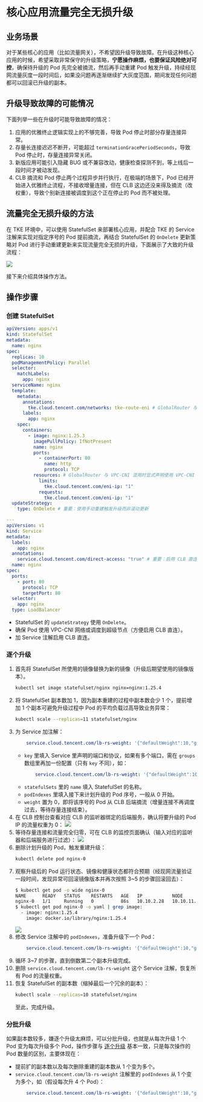 # 核心应用流量完全无损升级

## 业务场景

对于某些核心的应用（比如流量网关），不希望因升级导致故障。在升级这种核心应用的时候，希望采取非常保守的升级策略，**宁愿操作麻烦，也要保证风险绝对可控**，确保待升级的 Pod 先完全被摘流，然后再手动重建 Pod 触发升级，持续经现网流量灰度一段时间后，如果没问题再逐渐继续扩大灰度范围，期间发现任何问题都可以回滚已升级的副本。

## 升级导致故障的可能情况

下面列举一些在升级时可能导致故障的情况：
1. 应用的优雅终止逻辑实现上的不够完善，导致 Pod 停止时部分存量连接异常。
2. 存量长连接迟迟不断开，可能超过 `terminationGracePeriodSeconds`，导致 Pod 停止时，存量连接异常关闭。
3. 新版应用可能引入隐藏 BUG 或不兼容改动，健康检查探测不到，等上线后一段时间才被动发现。
4. CLB 摘流和 Pod 停止两个过程异步并行执行，在极端的场景下，Pod 已经开始进入优雅终止流程，不接收增量连接，但在 CLB 这边还没来得及摘流（改权重），导致个别新连接被调度到这个正在停止的 Pod 而不被处理。

## 流量完全无损升级的方法

在 TKE 环境中，可以使用 StatefulSet 来部署核心应用，并配合 TKE 的 Service 注解来实现对指定序号的 Pod 提前摘流，再结合 StatefulSet 的 `OnDelete` 更新策略对 Pod 进行手动重建更新来实现流量完全无损的升级，下面展示了大致的升级流程：

![](https://image-host-1251893006.cos.ap-chengdu.myqcloud.com/2024%2F04%2F09%2F20240409093217.png)

接下来介绍具体操作方法。

## 操作步骤

### 创建 StatefulSet

```yaml
apiVersion: apps/v1
kind: StatefulSet
metadata:
  name: nginx
spec:
  replicas: 10
  podManagementPolicy: Parallel
  selector:
    matchLabels:
      app: nginx
  serviceName: nginx
  template:
    metadata:
      annotations:
        tke.cloud.tencent.com/networks: tke-route-eni # GlobalRouter 与 VPC-CNI 混用时显式声明使用 VPC-CNI
      labels:
        app: nginx
    spec:
      containers:
        - image: nginx:1.25.3
          imagePullPolicy: IfNotPresent
          name: nginx
          ports:
            - containerPort: 80
              name: http
              protocol: TCP
          resources: # GlobalRouter 与 VPC-CNI 混用时显式声明使用 VPC-CNI
            limits:
              tke.cloud.tencent.com/eni-ip: "1"
            requests:
              tke.cloud.tencent.com/eni-ip: "1"
  updateStrategy:
    type: OnDelete # 重要：使用手动重建触发升级而非滚动更新

---
apiVersion: v1
kind: Service
metadata:
  labels:
    app: nginx
  annotations:
    service.cloud.tencent.com/direct-access: "true" # 重要：启用 CLB 直连 Pod
  name: nginx
spec:
  ports:
    - port: 80
      protocol: TCP
      targetPort: 80
  selector:
    app: nginx
  type: LoadBalancer
```

* StatefulSet 的 `updateStrategy` 使用 `OnDelete`。
* 确保 Pod 使用 VPC-CNI 网络或调度到超级节点（方便启用 CLB 直连）。
* 加 Service 注解启用 CLB 直连。

### 逐个升级

1. 首先将 StatefulSet 所使用的镜像替换为新的镜像（升级后期望使用的镜像版本）。
    ```bash
    kubectl set image statefulset/nginx nginx=nginx:1.25.4
    ```
2. 将 StatefulSet 副本数加 1，因为副本重建的过程中副本数会少 1 个，提前增加 1 个副本可避免升级过程中 Pod 的平均负载过高导致业务异常：
    ```bash
    kubectl scale --replicas=11 statefulset/nginx
    ```
3. 为 Service 加注解：
    ```yaml
        service.cloud.tencent.com/lb-rs-weight: '{"defaultWeight":10,"groups":[{"key":{"proto":"TCP","port":80},"statefulSets":[{"name":"nginx","weights":[{"weight":0,"podIndexes":[0]}]}]}]}'
    ```
    * `key` 里填入 Service 里声明的端口和协议，如果有多个端口，需在 `groups` 数组里再加一份配置（只有 `key` 不同），如：
        ```yaml
            service.cloud.tencent.com/lb-rs-weight: '{"defaultWeight":10,"groups":[{"key":{"proto":"TCP","port":80},"statefulSets":[{"name":"nginx","weights":[{"weight":0,"podIndexes":[0]}]}]},{"key":{"proto":"TCP","port":8080},"statefulSets":[{"name":"nginx","weights":[{"weight":0,"podIndexes":[0]}]}]}]}'
        ```
    * `statefulSets` 里的 `name` 填入 StatefulSet 的名称。
    * `podIndexes` 里填入接下来计划升级的 Pod 序号，一般从 0 开始。
    * `weight` 置为 0，即将该序号的 Pod 从 CLB 后端摘流（增量连接不再调度过去，等待存量连接结束）。
3. 在 CLB 控制台查看对应 CLB 的监听器绑定的后端服务，确认将要升级的 Pod IP 的流量权重为 0：
    ![](https://image-host-1251893006.cos.ap-chengdu.myqcloud.com/2024%2F04%2F08%2F20240408172648.png)
4. 等待存量连接和流量完全归零，可在 CLB 的监控页面确认（输入对应的监听器和后端服务进行过滤）：
    ![](https://image-host-1251893006.cos.ap-chengdu.myqcloud.com/2024%2F04%2F08%2F20240408173034.png)
5. 删除计划升级的 Pod，触发重建升级：
    ```bash
    kubectl delete pod nginx-0
    ```
6. 观察升级后的 Pod 运行状态、镜像和健康状态都符合预期（经现网流量验证一段时间，发现异常可回滚镜像版本并再次按照 3~5 的步骤回滚回去）：
    ```bash
    $ kubectl get pod -o wide nginx-0
    NAME      READY   STATUS    RESTARTS   AGE   IP           NODE         NOMINATED NODE   READINESS GATES
    nginx-0   1/1     Running   0          86s   10.10.2.28   10.10.11.3   <none>           1/1
    $ kubectl get pod nginx-0 -o yaml | grep image:
      - image: nginx:1.25.4
        image: docker.io/library/nginx:1.25.4
    ```
    ![](https://image-host-1251893006.cos.ap-chengdu.myqcloud.com/2024%2F04%2F08%2F20240408180126.png)
7. 修改 Service 注解中的 `podIndexes`，准备升级下一个 Pod：
    ```yaml
        service.cloud.tencent.com/lb-rs-weight: '{"defaultWeight":10,"groups":[{"key":{"proto":"TCP","port":80},"statefulSets":[{"name":"nginx","weights":[{"weight":0,"podIndexes":[1]}]}]}]}'
    ```
8. 循环 3~7 的步骤，直到倒数第二个副本升级完成。
9. 删除 `service.cloud.tencent.com/lb-rs-weight` 这个 Service 注解，恢复所有 Pod 的流量权重。
10. 恢复 StatefulSet 的副本数（缩掉最后一个冗余的副本）：
    ```bash
    kubectl scale --replicas=10 statefulset/nginx
    ```
    至此，完成升级。

### 分批升级

如果副本数较多，嫌逐个升级太麻烦，可以分批升级，也就是从每次升级 1 个 Pod 变为每次升级多个 Pod，操作步骤与 [逐个升级](#逐个升级) 基本一致，只是每次操作的 Pod 数量的区别，主要体现在：
* 提前扩的副本数以及每次删除重建的副本数从 1 个变为多个。
* `service.cloud.tencent.com/lb-rs-weight` 注解里的 `podIndexes` 从 1 个变为多个，如（假设每次升 4 个 Pod）：
    ```yaml
        service.cloud.tencent.com/lb-rs-weight: '{"defaultWeight":10,"groups":[{"key":{"proto":"TCP","port":80},"statefulSets":[{"name":"nginx","weights":[{"weight":0,"podIndexes":[0,1,2,3]}]}]}]}'
    ```

